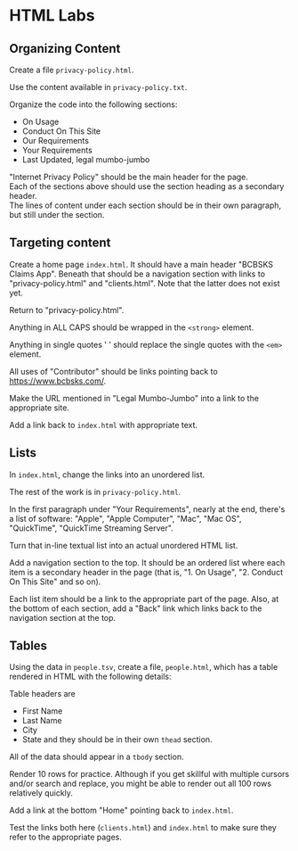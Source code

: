 # HTML Labs

## Organizing Content

Create a file `privacy-policy.html`.

Use the content available in `privacy-policy.txt`.

Organize the code into the following sections:

- On Usage
- Conduct On This Site
- Our Requirements
- Your Requirements
- Last Updated, legal mumbo-jumbo

"Internet Privacy Policy" should be the main header for the page.  
Each of the sections above should use the section heading as a secondary header.  
The lines of content under each section should be in their own paragraph, but still under the section.

## Targeting content

Create a home page `index.html`. It should have a main header "BCBSKS Claims App". Beneath that should be a navigation section with links to "privacy-policy.html" and "clients.html". Note that the latter does not exist yet.

Return to "privacy-policy.html".

Anything in ALL CAPS should be wrapped in the `<strong>` element.

Anything in single quotes ' ' should replace the single quotes with the `<em>` element.

All uses of "Contributor" should be links pointing back to https://www.bcbsks.com/.

Make the URL mentioned in "Legal Mumbo-Jumbo" into a link to the appropriate site.

Add a link back to `index.html` with appropriate text.

## Lists

In `index.html`, change the links into an unordered list.

The rest of the work is in `privacy-policy.html`.

In the first paragraph under "Your Requirements", nearly at the end, there's a list of software: "Apple", "Apple Computer", "Mac", "Mac OS", "QuickTime", "QuickTime Streaming Server".

Turn that in-line textual list into an actual unordered HTML list.

Add a navigation section to the top. It should be an ordered list where each item is a secondary header in the page (that is, "1. On Usage", "2. Conduct On This Site" and so on).

Each list item should be a link to the appropriate part of the page. Also, at the bottom of each section, add a "Back" link which links back to the navigation section at the top.

## Tables

Using the data in `people.tsv`, create a file, `people.html`, which has a table rendered in HTML with the following details:

Table headers are

- First Name
- Last Name
- City
- State
  and they should be in their own `thead` section.

All of the data should appear in a `tbody` section.

Render 10 rows for practice. Although if you get skillful with multiple cursors and/or search and replace, you might be able to render out all 100 rows relatively quickly.

Add a link at the bottom "Home" pointing back to `index.html`.

Test the links both here (`clients.html`) and `index.html` to make sure they refer to the appropriate pages.
